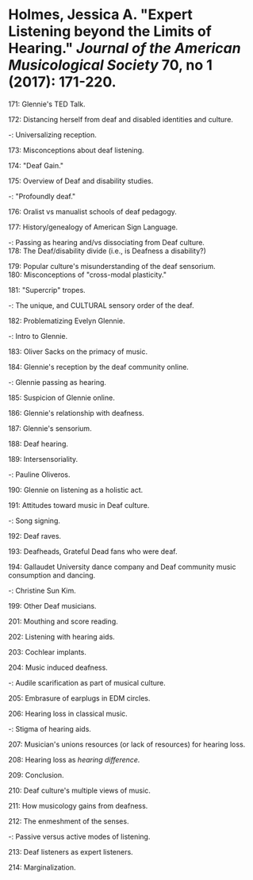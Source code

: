 # Holmes, Jessica A. "Expert Listening beyond the Limits of Hearing." *Journal of the American Musicological Society* 70, no 1 (2017): 171-220.

171: Glennie's TED Talk.  

172: Distancing herself from deaf and disabled identities and culture.

-: Universalizing reception.  

173: Misconceptions about deaf listening.  

174: "Deaf Gain."  

175: Overview of Deaf and disability studies.  

-: "Profoundly deaf."  

176: Oralist vs manualist schools of deaf pedagogy.  

177: History/genealogy of American Sign Language.  

-: Passing as hearing and/vs dissociating from Deaf culture.   
178: The Deaf/disability divide (i.e., is Deafness a disability?)  

179: Popular culture's misunderstanding of the deaf sensorium.   
180: Misconceptions of "cross-modal plasticity."  

181: "Supercrip" tropes. 

-: The unique, and CULTURAL sensory order of the deaf. 

182: Problematizing Evelyn Glennie. 

-: Intro to Glennie.  

183: Oliver Sacks on the primacy of music.  

184: Glennie's reception by the deaf community online.  

-: Glennie passing as hearing.   

185: Suspicion of Glennie online. 

186: Glennie's relationship with deafness.  

187: Glennie's sensorium. 

188: Deaf hearing. 

189: Intersensoriality.  

-: Pauline Oliveros.

190: Glennie on listening as a holistic act.  

191: Attitudes toward music in Deaf culture. 

-: Song signing.  

192: Deaf raves.  

193: Deafheads, Grateful Dead fans who were deaf.  

194: Gallaudet University dance company and Deaf community music consumption and dancing. 

-: Christine Sun Kim.  

199: Other Deaf musicians. 

201: Mouthing and score reading.  

202: Listening with hearing aids.   

203: Cochlear implants.  

204: Music induced deafness.  

-: Audile scarification as part of musical culture.  

205: Embrasure of earplugs in EDM circles.  

206: Hearing loss in classical music.  

-: Stigma of hearing aids.  

207: Musician's unions resources (or lack of resources) for hearing loss.  

208: Hearing loss as *hearing difference.*  

209: Conclusion.   

210: Deaf culture's multiple views of music.  

211: How musicology gains from deafness.  

212: The enmeshment of the senses.  

-: Passive versus active modes of listening.  

213: Deaf listeners as expert listeners.  

214: Marginalization.  
